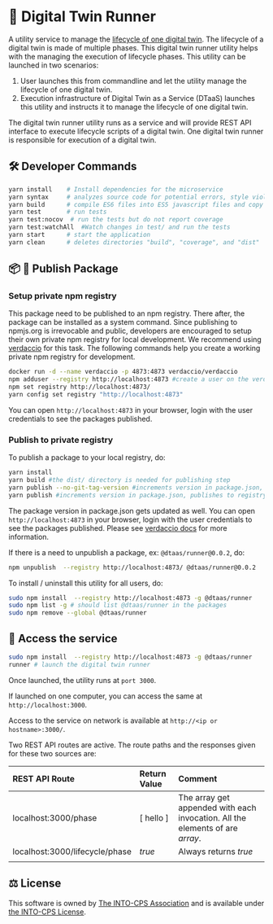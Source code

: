 # :runner: Digital Twin Runner

A utility service to manage the [lifecycle of one digital twin](../../../docs/user/digital-twins/lifecycle.md).
The lifecycle of a digital twin is made of multiple phases. This digital twin runner utility
helps with the managing the execution of lifecycle phases. This utility can be
launched in two scenarios:

1. User launches this from commandline and let the utility
manage the lifecycle of one digital twin.
2. Execution infrastructure of Digital Twin as a Service (DTaaS)
launches this utility and instructs it to manage the lifecycle of
one digital twin.

The digital twin runner utility runs as a service and will provide
REST API interface to execute lifecycle scripts of a digital twin.
One digital twin runner is responsible for execution of a digital twin.

## :hammer_and_wrench: Developer Commands

```bash
yarn install    # Install dependencies for the microservice
yarn syntax     # analyzes source code for potential errors, style violations, and other issues,
yarn build      # compile ES6 files into ES5 javascript files and copy all JS files into build/ directory
yarn test       # run tests
yarn test:nocov  # run the tests but do not report coverage
yarn test:watchAll  #Watch changes in test/ and run the tests
yarn start      # start the application
yarn clean      # deletes directories "build", "coverage", and "dist"
```

## :package: :ship: Publish Package

### Setup private npm registry

This package need to be published to an npm registry. There after, the package
can be installed as a system command. Since publishing to npmjs.org is
irrevocable and public, developers are encouraged to setup their own private
npm registry for local development. We recommend using 
[verdaccio](https://verdaccio.org) for this task. The following commands
help you create a working private npm registry for development.

```bash
docker run -d --name verdaccio -p 4873:4873 verdaccio/verdaccio
npm adduser --registry http://localhost:4873 #create a user on the verdaccio registry
npm set registry http://localhost:4873/
yarn config set registry "http://localhost:4873"
```

You can open `http://localhost:4873` in your browser, login with 
the user credentials to see the packages published.

### Publish to private registry

To publish a package to your local registry, do:

```bash
yarn install
yarn build #the dist/ directory is needed for publishing step
yarn publish --no-git-tag-version #increments version in package.json, publishes to registry
yarn publish #increments version in package.json, publishes to registry and adds a git tag
```

The package version in package.json gets updated as well. You can
open `http://localhost:4873` in your browser, login with the user credentials
to see the packages published. Please see
[verdaccio docs](https://verdaccio.org/docs/installation/#basic-usage)
for more information.

If there is a need to unpublish a package, ex: `@dtaas/runner@0.0.2`, do:

```bash
npm unpublish  --registry http://localhost:4873/ @dtaas/runner@0.0.2 
```

To install / uninstall this utility for all users, do:

```bash
sudo npm install  --registry http://localhost:4873 -g @dtaas/runner
sudo npm list -g # should list @dtaas/runner in the packages
sudo npm remove --global @dtaas/runner 
```

## :rocket: Access the service

```bash
sudo npm install  --registry http://localhost:4873 -g @dtaas/runner
runner # launch the digital twin runner
```

Once launched, the utility runs at `port 3000`.

If launched on one computer,
you can access the same at `http://localhost:3000`.

Access to the service on network is available at `http://<ip or hostname>:3000/`.

Two REST API routes are active. The route paths and the responses given
for these two sources are:

| REST API Route | Return Value | Comment |
|:---|:---|:---|
| localhost:3000/phase | [ hello ] | The array get appended with each invocation. All the elements of are _array_. |
| localhost:3000/lifecycle/phase | _true_ | Always returns _true_ |
|||


## :balance_scale: License

This software is owned by
[The INTO-CPS Association](https://into-cps.org/)
and is available under [the INTO-CPS License](./LICENSE.md).
